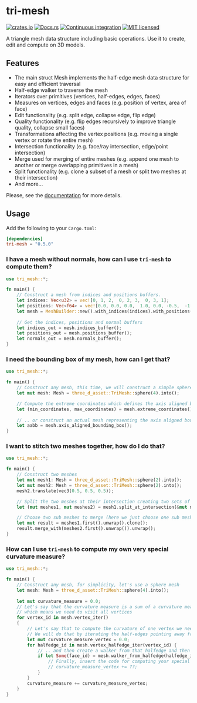 # tri-mesh

[![crates.io](https://img.shields.io/crates/v/tri-mesh.svg)](https://crates.io/crates/tri-mesh)
[![Docs.rs](https://docs.rs/tri-mesh/badge.svg)](https://docs.rs/tri-mesh)
[![Continuous integration](https://github.com/asny/tri-mesh/actions/workflows/rust.yml/badge.svg)](https://github.com/asny/tri-mesh/actions/workflows/rust.yml)
[![MIT licensed](https://img.shields.io/badge/license-MIT-blue.svg)](https://github.com/asny/tri-mesh/blob/master/LICENSE)

A triangle mesh data structure including basic operations. Use it to create, edit and compute on 3D models.

## Features

- The main struct Mesh implements the half-edge mesh data structure for easy and efficient traversal
- Half-edge walker to traverse the mesh
- Iterators over primitives (vertices, half-edges, edges, faces)
- Measures on vertices, edges and faces (e.g. position of vertex, area of face)
- Edit functionality (e.g. split edge, collapse edge, flip edge)
- Quality functionality (e.g. flip edges recursively to improve triangle quality, collapse small faces)
- Transformations affecting the vertex positions (e.g. moving a single vertex or rotate the entire mesh)
- Intersection functionality (e.g. face/ray intersection, edge/point intersection)
- Merge used for merging of entire meshes (e.g. append one mesh to another or merge overlapping primitives in a mesh)
- Split functionality (e.g. clone a subset of a mesh or split two meshes at their intersection)
- And more...

Please, see the [documentation](https://docs.rs/tri-mesh) for more details.

## Usage
Add the following to your `Cargo.toml`:
```toml
[dependencies]
tri-mesh = "0.5.0"
```

### I have a mesh without normals, how can I use `tri-mesh` to compute them?

```rust
use tri_mesh::*;

fn main() {
    // Construct a mesh from indices and positions buffers.
    let indices: Vec<u32> = vec![0, 1, 2,  0, 2, 3,  0, 3, 1];
    let positions: Vec<f64> = vec![0.0, 0.0, 0.0,  1.0, 0.0, -0.5,  -1.0, 0.0, -0.5, 0.0, 0.0, 1.0];
    let mesh = MeshBuilder::new().with_indices(indices).with_positions(positions).build().unwrap();
    
    // Get the indices, positions and normal buffers
    let indices_out = mesh.indices_buffer();
    let positions_out = mesh.positions_buffer();
    let normals_out = mesh.normals_buffer();
}
```

### I need the bounding box of my mesh, how can I get that?

```rust
use tri_mesh::*;

fn main() {
    // Construct any mesh, this time, we will construct a simple sphere
    let mut mesh: Mesh = three_d_asset::TriMesh::sphere(4).into();

    // Compute the extreme coordinates which defines the axis aligned bounding box..
    let (min_coordinates, max_coordinates) = mesh.extreme_coordinates();
    
    // .. or construct an actual mesh representing the axis aligned bounding box
    let aabb = mesh.axis_aligned_bounding_box();
}
```

### I want to stitch two meshes together, how do I do that?

```rust
use tri_mesh::*;

fn main() {
    // Construct two meshes
    let mut mesh1: Mesh = three_d_asset::TriMesh::sphere(2).into();
    let mut mesh2: Mesh = three_d_asset::TriMesh::sphere(2).into();
    mesh2.translate(vec3(0.5, 0.5, 0.5));

    // Split the two meshes at their intersection creating two sets of sub meshes
    let (mut meshes1, mut meshes2) = mesh1.split_at_intersection(&mut mesh2);

    // Choose two sub meshes to merge (here we just choose one sub mesh from each of the original meshes)
    let mut result = meshes1.first().unwrap().clone();
    result.merge_with(meshes2.first().unwrap()).unwrap();
}
```

### How can I use `tri-mesh` to compute my own very special curvature measure?

```rust
use tri_mesh::*;

fn main() {
    // Construct any mesh, for simplicity, let's use a sphere mesh
    let mesh: Mesh = three_d_asset::TriMesh::sphere(4).into();
    
    let mut curvature_measure = 0.0;
    // Let's say that the curvature measure is a sum of a curvature measure for each vertex
    // which means we need to visit all vertices
    for vertex_id in mesh.vertex_iter()
    {
        // Let's say that to compute the curvature of one vertex we need to visit the neighbouring faces
        // We will do that by iterating the half-edges pointing away from the vertex ..
        let mut curvature_measure_vertex = 0.0;
        for halfedge_id in mesh.vertex_halfedge_iter(vertex_id) {
            // .. and then create a walker from that halfedge and then get the face pointed to by that walker
            if let Some(face_id) = mesh.walker_from_halfedge(halfedge_id).face_id() {
                // Finally, insert the code for computing your special vertex curvature measure right here!
                // curvature_measure_vertex += ??; 
            }
        }
        curvature_measure += curvature_measure_vertex;
    }
}
```
